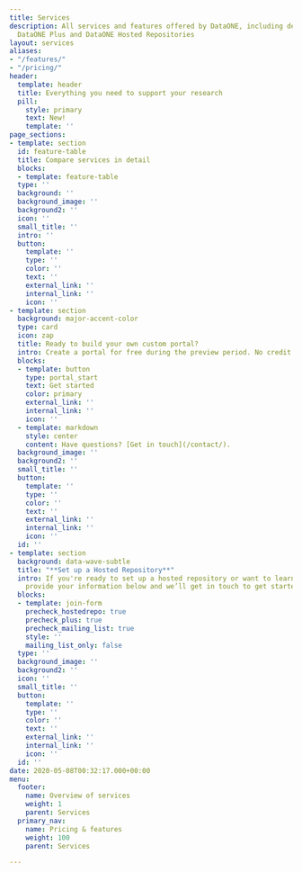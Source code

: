 ```yaml
---
title: Services
description: All services and features offered by DataONE, including details about
  DataONE Plus and DataONE Hosted Repositories
layout: services
aliases:
- "/features/"
- "/pricing/"
header:
  template: header
  title: Everything you need to support your research
  pill:
    style: primary
    text: New!
    template: ''
page_sections:
- template: section
  id: feature-table
  title: Compare services in detail
  blocks:
  - template: feature-table
  type: ''
  background: ''
  background_image: ''
  background2: ''
  icon: ''
  small_title: ''
  intro: ''
  button:
    template: ''
    type: ''
    color: ''
    text: ''
    external_link: ''
    internal_link: ''
    icon: ''
- template: section
  background: major-accent-color
  type: card
  icon: zap
  title: Ready to build your own custom portal?
  intro: Create a portal for free during the preview period. No credit card required.
  blocks:
  - template: button
    type: portal_start
    text: Get started
    color: primary
    external_link: ''
    internal_link: ''
    icon: ''
  - template: markdown
    style: center
    content: Have questions? [Get in touch](/contact/).
  background_image: ''
  background2: ''
  small_title: ''
  button:
    template: ''
    type: ''
    color: ''
    text: ''
    external_link: ''
    internal_link: ''
    icon: ''
  id: ''
- template: section
  background: data-wave-subtle
  title: "**Set up a Hosted Repository**"
  intro: If you're ready to set up a hosted repository or want to learn more, please
    provide your information below and we’ll get in touch to get started.
  blocks:
  - template: join-form
    precheck_hostedrepo: true
    precheck_plus: true
    precheck_mailing_list: true
    style: ''
    mailing_list_only: false
  type: ''
  background_image: ''
  background2: ''
  icon: ''
  small_title: ''
  button:
    template: ''
    type: ''
    color: ''
    text: ''
    external_link: ''
    internal_link: ''
    icon: ''
  id: ''
date: 2020-05-08T00:32:17.000+00:00
menu:
  footer:
    name: Overview of services
    weight: 1
    parent: Services
  primary_nav:
    name: Pricing & features
    weight: 100
    parent: Services

---
```


